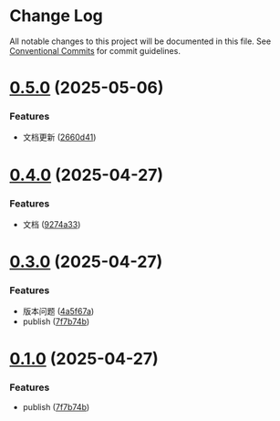 # Change Log

All notable changes to this project will be documented in this file.
See [Conventional Commits](https://conventionalcommits.org) for commit guidelines.

# [0.5.0](https://github.com/Yicoding/qiankun-vite/compare/@enode/qiankun-main-template@0.4.0...@enode/qiankun-main-template@0.5.0) (2025-05-06)

### Features

- 文档更新 ([2660d41](https://github.com/Yicoding/qiankun-vite/commit/2660d41fd7ad068b2fad1b3cd2f932e88fb49c67))

# [0.4.0](https://github.com/Yicoding/qiankun-vite/compare/@enode/qiankun-main-template@0.3.0...@enode/qiankun-main-template@0.4.0) (2025-04-27)

### Features

- 文档 ([9274a33](https://github.com/Yicoding/qiankun-vite/commit/9274a33b42fd4fff6bebb0f2ed42fb9d83e2871b))

# [0.3.0](https://github.com/Yicoding/qiankun-vite/compare/@enode/qiankun-main-template@0.2.0...@enode/qiankun-main-template@0.3.0) (2025-04-27)

### Features

- 版本问题 ([4a5f67a](https://github.com/Yicoding/qiankun-vite/commit/4a5f67a6d507e6c5884a47ac274ce0a1233e3c71))
- publish ([7f7b74b](https://github.com/Yicoding/qiankun-vite/commit/7f7b74b4d714ad52766e8fb5b12775090b7080a4))

# [0.1.0](https://github.com/Yicoding/qiankun-vite/compare/@enode/qiankun-main-template@0.2.0...@enode/qiankun-main-template@0.1.0) (2025-04-27)

### Features

- publish ([7f7b74b](https://github.com/Yicoding/qiankun-vite/commit/7f7b74b4d714ad52766e8fb5b12775090b7080a4))

